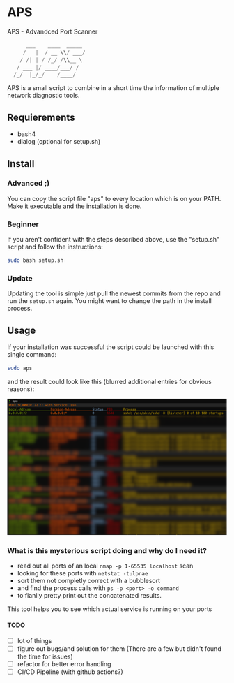 # APS
APS - Advandced Port Scanner

```python
      ___    ____  _____
     /   |  / __ \\/ ___/
    / /| | / /_/ /\\__ \
   / ___ |/ ____/___/ /
  /_/  |_/_/    /____/
```

APS is a small script to combine in a short time the information of multiple network diagnostic tools.

## Requierements
- bash4
- dialog (optional for setup.sh)

## Install

### Advanced ;)

You can copy the script file "aps" to every location which is on your PATH.
Make it executable and the installation is done.

### Beginner

If you aren't confident with the steps described above, use the "setup.sh" script and follow the instructions:

```bash
sudo bash setup.sh
```

### Update

Updating the tool is simple just pull the newest commits from the repo and run the ```setup.sh``` again.
You might want to change the path in the install process.

## Usage

If your installation was successful the script could be launched with this single command:

```bash
sudo aps
```
and the result could look like this (blurred additional entries for obvious reasons):

![result](https://raw.githubusercontent.com/MaKaNu/APS/main/imgs/result.png)

### What is this mysterious script doing and why do I need it?
- read out all ports of an local ```nmap -p 1-65535 localhost``` scan
- looking for these ports with ```netstat -tulpnae```
- sort them not completly correct with a bubblesort
- and find the process calls with ```ps -p <port> -o command```
- to fianlly pretty print out the concatenated results.

This tool helps you to see which actual service is running on your ports

#### TODO
- [ ] lot of things
- [ ] figure out bugs/and solution for them (There are a few but didn't found the time for issues)
- [ ] refactor for better error handling
- [ ] CI/CD Pipeline (with github actions?)
